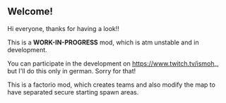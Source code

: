 ## Welcome!
Hi everyone, thanks for having a look!!

This is a **WORK-IN-PROGRESS** mod, which is atm unstable and in development.

You can participate in the development on https://www.twitch.tv/ismoh_, but I'll do this only in german. Sorry for that!

This is a factorio mod, which creates teams and also modify the map to have separated secure starting spawn areas.